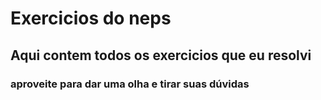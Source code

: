 # Exercicios do neps
## Aqui contem todos os exercicios que eu resolvi
### aproveite para dar uma olha e tirar suas dúvidas 
